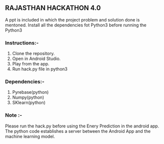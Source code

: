 ## RAJASTHAN HACKATHON 4.0

A ppt is included in which the project problem and solution done is mentoned.
Install all the dependencies fot Python3 before running the Python3

### Instructions:- 

1. Clone the repository.
2. Open in Android Studio.
3. Play from the app.
4. Run hack.py file in python3

### Dependencies:-
1. Pyrebase(python)
2. Numpy(python)
3. SKlearn(python)

### Note :-
Please run the hack.py before using the Enery Prediction in the android app. The python code establishes a server between the Android App and the machine learning model.
